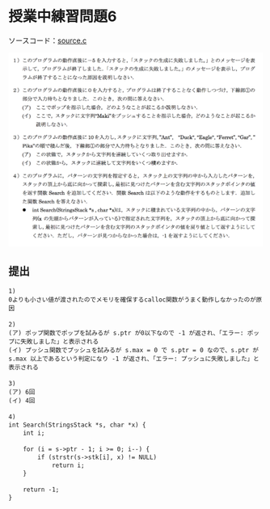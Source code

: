 # 授業中練習問題6

ソースコード：[source.c](./source.c)

![](./assets/prob6.png)

## 提出

```
1)
0よりも小さい値が渡されたのでメモリを確保するcalloc関数がうまく動作しなかったのが原因

2)
(ア) ポップ関数でポップを試みるが s.ptr が0以下なので -1 が返され、「エラー: ポップに失敗しました」と表示される
(イ) プッシュ関数でプッシュを試みるが s.max = 0 で s.ptr = 0 なので、s.ptr が s.max 以上であるという判定になり -1 が返され、「エラー: プッシュに失敗しました」と表示される

3)
(ア) 6回
(イ) 4回

4)
int Search(StringsStack *s, char *x) {
    int i;

    for (i = s->ptr - 1; i >= 0; i--) {
        if (strstr(s->stk[i], x) != NULL)
            return i;
    }

    return -1;
}
```
